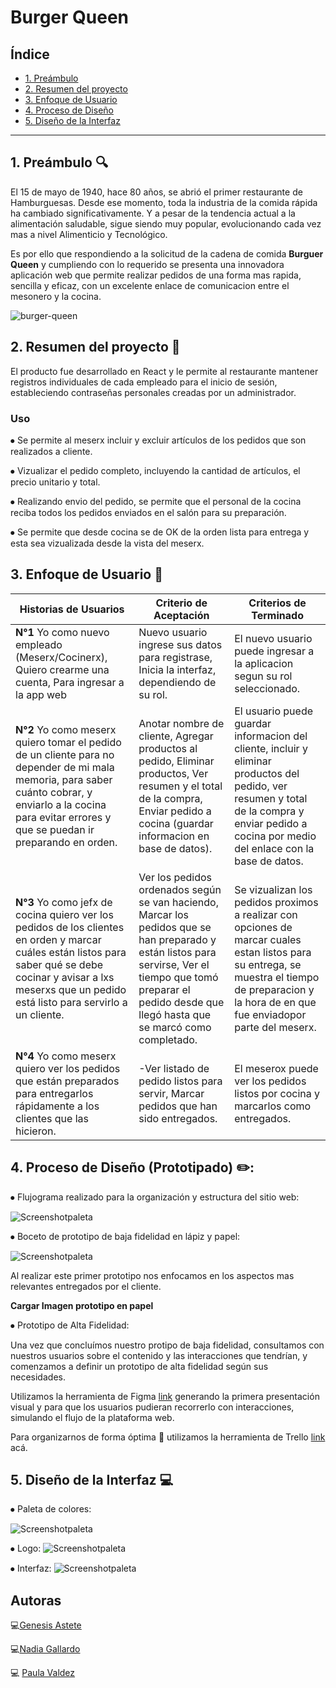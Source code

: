 # Burger Queen

## Índice

* [1. Preámbulo](#1-preámbulo)
* [2. Resumen del proyecto](#2-resumen-del-proyecto)
* [3. Enfoque de Usuario](#3-enfoque-de-usuario)
* [4. Proceso de Diseño](#4-proceso-de-diseño)
* [5. Diseño de la Interfaz](#5-diseño-de-la-interfaz)

***

## 1. Preámbulo :mag:
El 15 de mayo de 1940, hace 80 años, se abrió el primer restaurante de Hamburguesas. Desde ese momento, toda la industria de la comida rápida ha cambiado significativamente. Y a pesar de la tendencia actual a la alimentación saludable, sigue siendo muy popular, evolucionando cada vez mas a nivel Alimenticio y Tecnológico.

Es por ello que respondiendo a la solicitud de la cadena de comida **Burguer Queen** y cumpliendo con lo requerido se presenta una innovadora aplicación web que permite realizar pedidos de una forma mas rapida, sencilla y eficaz, con un excelente enlace de comunicacion entre el mesonero y la cocina.

![burger-queen](https://user-images.githubusercontent.com/110297/42118136-996b4a52-7bc6-11e8-8a03-ada078754715.jpg)

## 2. Resumen del proyecto :pencil:

El producto fue desarrollado en React y le permite al restaurante mantener registros individuales de cada empleado para el inicio de sesión, estableciendo contraseñas personales creadas por un administrador. 

### Uso
⦁ Se permite al meserx incluir y excluir artículos de los pedidos que son realizados a cliente. 

⦁ Vizualizar el pedido completo, incluyendo la cantidad de artículos, el precio unitario y total.

⦁ Realizando envio del pedido, se permite que el personal de la cocina reciba todos los pedidos enviados en el salón para su preparación.

⦁ Se permite que desde cocina se de OK de la orden lista para entrega y esta sea vizualizada desde la vista del meserx.

## 3. Enfoque de Usuario :busts_in_silhouette:

| Historias de Usuarios                                                                                                                                   | Criterio de Aceptación                                                                                                                                                     | Criterios de Terminado                                                              |
|---------------------------------------------------------------------------------------------------------------------------------------------------------|----------------------------------------------------------------------------------------------------------------------------------------------------------------------------|-------------------------------------------------------------------------------------|
| **N°1** Yo como nuevo empleado (Meserx/Cocinerx), Quiero crearme una cuenta, Para ingresar a la app web                                                                 | Nuevo usuario ingrese sus datos para registrase, Inicia la interfaz, dependiendo de su rol.                                                      | El nuevo usuario puede ingresar a la aplicacion segun su rol seleccionado.             |
| **N°2** Yo como meserx quiero tomar el pedido de un cliente para no depender de mi mala memoria, para saber cuánto cobrar, y enviarlo a la cocina para evitar errores y que se puedan ir preparando en orden.                                                    | Anotar nombre de cliente, Agregar productos al pedido, Eliminar productos, Ver resumen y el total de la compra, Enviar pedido a cocina (guardar informacion en base de datos).                                                       | El usuario puede guardar informacion del cliente, incluir y eliminar productos del pedido, ver resumen y total de la compra y enviar pedido a cocina por medio del enlace con la base de datos.           |
| **N°3** Yo como jefx de cocina quiero ver los pedidos de los clientes en orden y marcar cuáles están listos para saber qué se debe cocinar y avisar a lxs meserxs que un pedido está listo para servirlo a un cliente.             | Ver los pedidos ordenados según se van haciendo, Marcar los pedidos que se han preparado y están listos para servirse, Ver el tiempo que tomó preparar el pedido desde que llegó hasta que se marcó como completado.        | Se vizualizan los pedidos proximos a realizar con opciones de marcar cuales estan listos para su entrega, se muestra el tiempo de preparacion y la hora de en que fue enviadopor parte del meserx. |
| **N°4** Yo como meserx quiero ver los pedidos que están preparados para entregarlos rápidamente a los clientes que las hicieron.               | -Ver listado de pedido listos para servir, Marcar pedidos que han sido entregados.                            | El meserox puede ver los pedidos listos por cocina y marcarlos como entregados.                                    |


## 4. Proceso de Diseño (Prototipado) :pencil2::

⦁	Flujograma realizado para la organización y estructura del sitio web:

![Screenshotpaleta](src/imagen/FlujoBurger.PNG.png)

⦁	Boceto de prototipo de baja fidelidad en lápiz y papel:

![Screenshotpaleta](src/imagen/boceto.jpg)

Al realizar este primer prototipo nos enfocamos en los aspectos mas relevantes entregados por el cliente.

**Cargar Imagen prototipo en papel** 

⦁	Prototipo de Alta Fidelidad:

Una vez que concluímos nuestro protipo de baja fidelidad, consultamos con nuestros usuarios sobre el contenido y las interacciones que tendrían, y comenzamos a definir un prototipo de alta fidelidad según sus necesidades.

Utilizamos la herramienta de Figma [link](https://www.figma.com/proto/PzljuiRKFajp73psxZ6l70/Burguen-Queen?node-id=2%3A0&scaling=scale-down) generando la primera presentación visual y para que los usuarios pudieran recorrerlo con interacciones, simulando el flujo de la plataforma web.

Para organizarnos de forma óptima :bookmark_tabs: utilizamos la herramienta de Trello  [link](https://trello.com/b/V7z8l6tI/burguer-queen) acá.

## 5. Diseño de la Interfaz :computer:

⦁ Paleta de colores: 

![Screenshotpaleta](src/imagen/Paleta_de_Colores.jpg)

⦁ Logo:
![Screenshotpaleta](src/imagen/logo.jpg)

⦁ Interfaz:
![Screenshotpaleta](src/imagen/material.PNG)


## Autoras 
 
 💻[Genesis Astete](https://github.com/GenesisAstete)

 💻[Nadia Gallardo](https://github.com/Nadia080290)

 💻 [Paula Valdez](https://github.com/pmvaldez)
